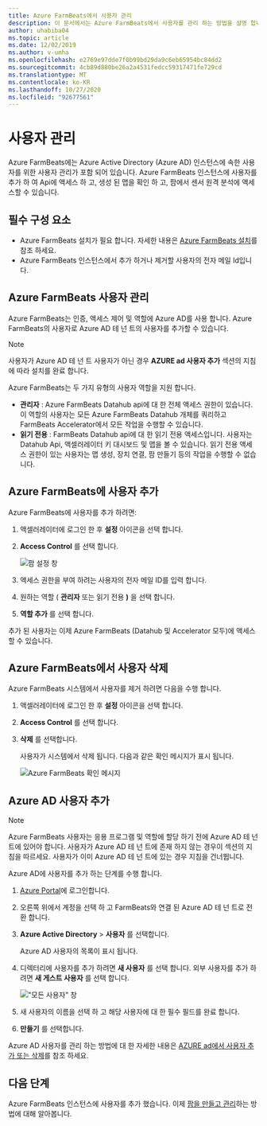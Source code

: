 ```yaml
---
title: Azure FarmBeats에서 사용자 관리
description: 이 문서에서는 Azure FarmBeats에서 사용자를 관리 하는 방법을 설명 합니다.
author: uhabiba04
ms.topic: article
ms.date: 12/02/2019
ms.author: v-umha
ms.openlocfilehash: e2769e97dde7f0b99bd29da9c6eb65954bc84dd2
ms.sourcegitcommit: 4cb89d880be26a2a4531fedcc59317471fe729cd
ms.translationtype: MT
ms.contentlocale: ko-KR
ms.lasthandoff: 10/27/2020
ms.locfileid: "92677561"
---
```

# <a name="manage-users"></a>사용자 관리

Azure FarmBeats에는 Azure Active Directory (Azure AD) 인스턴스에 속한 사용자를 위한 사용자 관리가 포함 되어 있습니다. Azure FarmBeats 인스턴스에 사용자를 추가 하 여 Api에 액세스 하 고, 생성 된 맵을 확인 하 고, 팜에서 센서 원격 분석에 액세스할 수 있습니다.

## <a name="prerequisites"></a>필수 구성 요소

- Azure FarmBeats 설치가 필요 합니다. 자세한 내용은 [Azure FarmBeats 설치](install-azure-farmbeats.md)를 참조 하세요.
- Azure FarmBeats 인스턴스에서 추가 하거나 제거할 사용자의 전자 메일 Id입니다.

## <a name="manage-azure-farmbeats-users"></a>Azure FarmBeats 사용자 관리

Azure FarmBeats는 인증, 액세스 제어 및 역할에 Azure AD를 사용 합니다. Azure FarmBeats의 사용자로 Azure AD 테 넌 트의 사용자를 추가할 수 있습니다.

> [!NOTE]
> 사용자가 Azure AD 테 넌 트 사용자가 아닌 경우 **AZURE ad 사용자 추가** 섹션의 지침에 따라 설치를 완료 합니다.

Azure FarmBeats는 두 가지 유형의 사용자 역할을 지원 합니다.

 - **관리자** : Azure FarmBeats Datahub api에 대 한 전체 액세스 권한이 있습니다. 이 역할의 사용자는 모든 Azure FarmBeats Datahub 개체를 쿼리하고 FarmBeats Accelerator에서 모든 작업을 수행할 수 있습니다.
 - **읽기 전용** : FarmBeats Datahub api에 대 한 읽기 전용 액세스입니다. 사용자는 Datahub Api, 액셀러레이터 키 대시보드 및 맵을 볼 수 있습니다. 읽기 전용 액세스 권한이 있는 사용자는 맵 생성, 장치 연결, 팜 만들기 등의 작업을 수행할 수 없습니다.

## <a name="add-users-to-azure-farmbeats"></a>Azure FarmBeats에 사용자 추가

Azure FarmBeats에 사용자를 추가 하려면:

1. 액셀러레이터에 로그인 한 후 **설정** 아이콘을 선택 합니다.
2. **Access Control** 를 선택 합니다.

    ![팜 설정 창](./media/create-farms-in-azure-farmbeats/settings-users-1.png)

3. 액세스 권한을 부여 하려는 사용자의 전자 메일 ID를 입력 합니다.
4. 원하는 역할 ( **관리자** 또는 읽기 전용 **)** 을 선택 합니다.
5. **역할 추가** 를 선택 합니다.

추가 된 사용자는 이제 Azure FarmBeats (Datahub 및 Accelerator 모두)에 액세스할 수 있습니다.

## <a name="delete-users-from-azure-farmbeats"></a>Azure FarmBeats에서 사용자 삭제

Azure FarmBeats 시스템에서 사용자를 제거 하려면 다음을 수행 합니다.

1. 액셀러레이터에 로그인 한 후 **설정** 아이콘을 선택 합니다.
2. **Access Control** 를 선택 합니다.
3. **삭제** 를 선택합니다.

   사용자가 시스템에서 삭제 됩니다. 다음과 같은 확인 메시지가 표시 됩니다.

   ![Azure FarmBeats 확인 메시지](./media/create-farms-in-azure-farmbeats/manage-users-2.png)

## <a name="add-azure-ad-users"></a>Azure AD 사용자 추가

> [!NOTE]
> Azure FarmBeats 사용자는 응용 프로그램 및 역할에 할당 하기 전에 Azure AD 테 넌 트에 있어야 합니다. 사용자가 Azure AD 테 넌 트에 존재 하지 않는 경우이 섹션의 지침을 따르세요. 사용자가 이미 Azure AD 테 넌 트에 있는 경우 지침을 건너뜁니다.

Azure AD에 사용자를 추가 하는 단계를 수행 합니다.

1. [Azure Portal](https://portal.azure.com/)에 로그인합니다.
2. 오른쪽 위에서 계정을 선택 하 고 FarmBeats와 연결 된 Azure AD 테 넌 트로 전환 합니다.
3. **Azure Active Directory** > **사용자** 를 선택합니다.

    Azure AD 사용자의 목록이 표시 됩니다.

4. 디렉터리에 사용자를 추가 하려면 **새 사용자** 를 선택 합니다. 외부 사용자를 추가 하려면 **새 게스트 사용자** 를 선택 합니다.

    !["모든 사용자" 창](./media/create-farms-in-azure-farmbeats/manage-users-3.png)

5. 새 사용자의 이름을 선택 하 고 해당 사용자에 대 한 필수 필드를 완료 합니다.
6. **만들기** 를 선택합니다.

Azure AD 사용자를 관리 하는 방법에 대 한 자세한 내용은 [AZURE ad에서 사용자 추가 또는 삭제](../../active-directory/fundamentals/add-users-azure-active-directory.md)를 참조 하세요.

## <a name="next-steps"></a>다음 단계

Azure FarmBeats 인스턴스에 사용자를 추가 했습니다. 이제 [팜을 만들고 관리](manage-farms-in-azure-farmbeats.md#create-farms)하는 방법에 대해 알아봅니다.